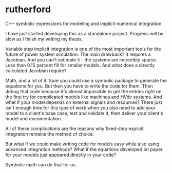 # rutherford
C++ symbolic expressions for modeling and implicit numerical integration

I have just started developing this as a standalone project. Progress will be slow as I finish my writing my thesis.

Variable step implicit integration is one of the most important tools for the future of power system simulation. The main drawback? It requires a Jacobian. And you can't estimate it - the systems are incredibly sparse. Less than 0.15 percent fill for smaller models. And what does a directly calculated Jacobian require?

Math, and a lot of it. Sure you could use a symbolic package to generate the equations for you. But then you have to write the code for them. Then debug that code because it's almost impossible to get the entries right on the first try for complicated models like machines and HVdc systems. And what if your model depends on external signals and resources? There just isn't enough time for this type of work when you also need to add your model to a client's base case, test and validate it, then deliver your client's model and documentation.

All of these complications are the reasons why fixed-step explicit integration remains the method of choice.

But what if we could make writing code for models easy while also using advanced integration methods? What if the equations developed on paper for your models just appeared directly in your code?

Symbolic math can do that for us.
